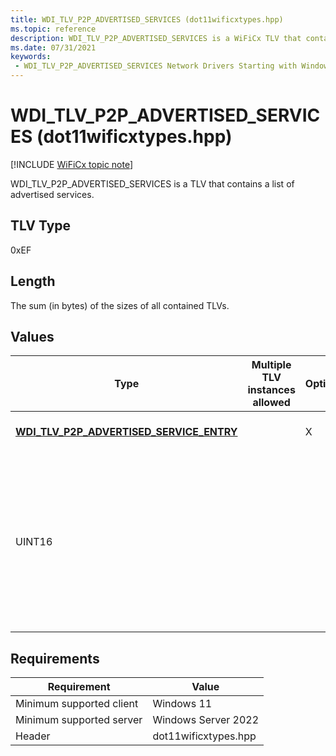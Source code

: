 ```yaml
---
title: WDI_TLV_P2P_ADVERTISED_SERVICES (dot11wificxtypes.hpp)
ms.topic: reference
description: WDI_TLV_P2P_ADVERTISED_SERVICES is a WiFiCx TLV that contains a list of advertised services.
ms.date: 07/31/2021
keywords:
 - WDI_TLV_P2P_ADVERTISED_SERVICES Network Drivers Starting with Windows Vista
---
```


# WDI\_TLV\_P2P\_ADVERTISED\_SERVICES (dot11wificxtypes.hpp)

[!INCLUDE [WiFiCx topic note](../includes/wificx-version-warning.md)]


WDI\_TLV\_P2P\_ADVERTISED\_SERVICES is a TLV that contains a list of advertised services.

## TLV Type


0xEF

## Length


The sum (in bytes) of the sizes of all contained TLVs.

## Values

| Type                                                                                                       | Multiple TLV instances allowed | Optional | Description                                                                                                                                                                                                                                                                                                          |
|------------------------------------------------------------------------------------------------------------|--------------------------------|----------|----------------------------------------------------------------------------------------------------------------------------------------------------------------------------------------------------------------------------------------------------------------------------------------------------------------------|
| [**WDI_TLV_P2P_ADVERTISED_SERVICE_ENTRY**](wdi-tlv-p2p-advertised-service-entry.md)                                 |                                | X        | A list of advertised services.                                                                                          |
|     UINT16                              |                              |         | Service update indicator to include in ANQP response if the driver supports responding to service information discovery ANQP requests.                                                                                           |



 

## Requirements

|Requirement|Value|
|--- |--- |
|Minimum supported client|Windows 11|
|Minimum supported server|Windows Server 2022|
|Header|dot11wificxtypes.hpp|

 

 




